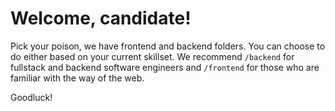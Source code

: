 # Welcome, candidate!

Pick your poison, we have frontend and backend folders. You can choose to do either based on your current skillset. We recommend `/backend` for fullstack and backend software engineers and `/frontend` for those who are familiar with the way of the web.

Goodluck!